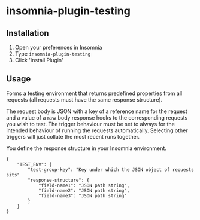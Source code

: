 # insomnia-plugin-testing

## Installation
1. Open your preferences in Insomnia
2. Type `insomnia-plugin-testing`
3. Click 'Install Plugin'

## Usage
Forms a testing environment that returns predefined properties from all requests (all requests must have the same response structure).

The request body is JSON with a key of a reference name for the request and a value of a raw body response hooks to the corresponding requests you wish to test. The trigger behaviour must be set to always for the intended behaviour of running the requests automatically. Selecting other triggers will just collate the most recent runs together.

You define the response structure in your Insomnia environment.

```
{
    "TEST_ENV": {
        "test-group-key": "Key under which the JSON object of requests sits"
        "response-structure": {
            "field-name1": "JSON path string",
            "field-name2": "JSON path string",
            "field-name3": "JSON path string"
        }
    }
}
```